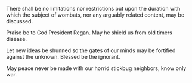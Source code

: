 There shall be no limitations nor restrictions put upon the duration with which the subject of wombats, nor any arguably related content, may be discussed. 

Praise be to God President Regan. May he shield us from old timers disease.

Let new ideas be shunned so the gates of our minds may be fortified against the unknown. Blessed be the ignorant.

May peace never be made with our horrid stickbug neighbors, know only war.
